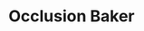 ---
title: Occlusion Baker
name: otb
description: TODO
image-preview: placeholder.png
image-full: placeholder.png
live-preview: false
platforms: windows,linux,macosx
priority: 20
published: true
layout: project
---